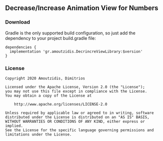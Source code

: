 ## Decrease/Increase Animation View for Numbers

### Download 
Gradle is the only supported build configuration, so just add the dependency to your project build.gradle file:


    dependencies {
      implementation 'gr.amoutzidis.DecrincreViewLibrary:$version'
    }

### License

    Copyright 2020 Amoutzidis, Dimitrios
    
    Licensed under the Apache License, Version 2.0 (the "License");
    you may not use this file except in compliance with the License.
    You may obtain a copy of the License at
    
        http://www.apache.org/licenses/LICENSE-2.0
    
    Unless required by applicable law or agreed to in writing, software
    distributed under the License is distributed on an "AS IS" BASIS,
    WITHOUT WARRANTIES OR CONDITIONS OF ANY KIND, either express or implied.
    See the License for the specific language governing permissions and
    limitations under the License.